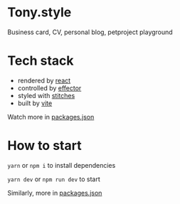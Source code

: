 # Tony.style

Business card, CV, personal blog, petproject playground

# Tech stack

- rendered by [react](https://reactjs.org/)
- controlled by [effector](https://effector.dev/)
- styled with [stitches](https://stitches.dev/)
- built by [vite](https://vitejs.dev/)

Watch more in [packages.json](./package.json)

# How to start

`yarn` or `npm i` to install dependencies

`yarn dev` or `npm run dev` to start

Similarly, more in [packages.json](./package.json)

